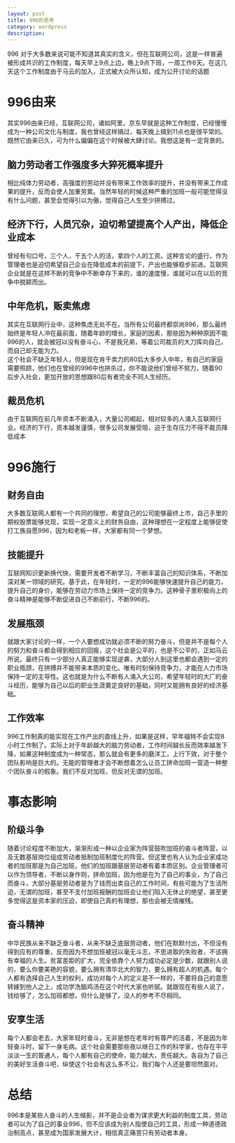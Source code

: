 ```yaml
---
layout: post
title: 996的思考
category: wordpress
description: 
---
```


996 对于大多数来说可能不知道其真实的含义，但在互联网公司，这是一样普遍被形成共识的工作制度，每天早上9点上边，晚上9点下班，一周工作6天。在这几天这个工作制度由于马云的加入，正式被大众所认知，成为公开讨论的话题

# 996由来
其实996由来已经，互联网公司，诸如阿里，京东早就是这种工作制度，已经慢慢成为一种公司文化与制度，我也曾经这样搞过，每天晚上搞到11点也是很平常的。既然它由来已久，可为什么偏偏在这个时候被大肆讨论。我想这是有一定背景的。
## 脑力劳动者工作强度多大猝死概率提升  
相比纯体力劳动者，高强度的劳动并没有带来工作效率的提升，并没有带来工作成果的提升，反而会使人加重劳累。当然年轻的时候这种严重的加班一般可能觉得没有什么问题，甚至会觉得引以为傲，觉得自己人生至少拼搏过。

## 经济下行，人员冗杂，迫切希望提高个人产出，降低企业成本
曾经有句口号，三个人，干五个人的活，拿四个人的工资。这种言论的盛行，作为管理者也是迫切希望自己企业在降低成本的前提下，产出也能够稳步前进。互联网企业就是在这样不断的竞争中不断幸存下来的，谁的速度慢，谁就可以在以后的竞争中脱颖而出。

## 中年危机，贩卖焦虑
其实在互联网行业中，这种焦虑无处不在。当所有公司最终都崇尚996，那么最终始终是年轻人冲在最前面，随着年龄的增长，家庭的因素，那些因为种种原因不能996的人，就会被冠以没有奋斗心，不是我兄弟，等着公司裁员的大刀挥向自己，而自己却无能为力。  
这个社会不缺乏年轻人，但是现在肯干卖力的80后大多步入中年，有自己的家庭需要照顾，他们也在曾经的996中也拼杀过，你不能说他们曾经不努力，随着90后步入社会，更加开放的思想跟80后有者完全不同人生经历。

## 裁员危机
由于互联网在前几年资本不断涌入，大量公司崛起，相对较多的人涌入互联网行业。经济的下行，资本越发谨慎，很多公司发展受阻，迫于生存压力不得不裁员降低成本

# 996施行
## 财务自由
大多数互联网人都有一个共同的理想，希望自己的公司能够最终上市，自己手里的期权股票能够兑现，实现一定意义上的财务自由，这种理想在一定程度上能够促使打工族自愿996，因为和老板一样，大家都有同一个梦想。

## 技能提升
互联网知识更新换代快，需要开发者不断学习，不断丰富自己的知识体系，不断加深对某一领域的研究。基于此，在年轻时，一定的996能够快速提升自己的能力，提升自己的身价，能够在劳动力市场上保持一定的竞争力。这种骨子里积极向上的奋斗精神是能够不断促进自己不断前行，不断996的。

## 发展瓶颈
就跟大家讨论的一样，一个人要想成功就必须不断的努力奋斗，但是并不是每个人的努力和奋斗都会得到相应的回报，这个社会是公平的，也是不公平的，正如马云所说。最终只有一少部分人真正能够实现逆袭，大部分人到这里也都会遇到一定的职业瓶颈，在拼搏并不能带来本质的变化。唯有时刻保持竞争力，才能在人力市场保持一定的主导性。这也就是为什么不断有人涌入大公司，希望年轻时的大厂的奋斗经历，能够为自己以后的职业生涯奠定良好的基础，同时又能拥有良好的经济基础。  

## 工作效率
996工作制真的能实现在工作产出的直线上升，如果是这样，早年福特不会实现8小时工作制了。实际上对于年龄越大的脑力劳动者，工作时间越长反而效率越发下降，如果这种制度成为一种常态，那么就会有更多的磨洋工，上行下效，对于整个团队影响是巨大的。无能的管理者才会不断想着怎么让员工拼命加班一营造一种整个团队奋斗的假象。我们不反对加班，但反对无谓的加班。

# 事态影响
## 阶级斗争
随着讨论程度不断加大，渐渐形成一种以企业家为阵营鼓吹加班的奋斗者阵营，以及无数基层岗位组成劳动者抵制加班制度化的阵营。但这里也有人认为企业家成功者的加班那是为自己加班，他们的加班跟基层劳动者有着本质区别。企业管理者可以作为领导者，不断以身作则，拼命加班，因为他是在为了自己的事业，为了自己而奋斗，大部分基层劳动者是为了钱而出卖自己的工作时间，有些可能为了生活所迫，无谓的加班，甚至不支付加班报酬的加班会让他们陷入无休止的绝望，甚至更多觉得这是资本家的压迫，即使自己真的有理想，那也会被无情摧残。

## 奋斗精神
中华民族从来不缺乏奋斗者，从来不缺乏底层劳动者，他们在默默付出，不但没有得到应有的尊重，反而因为不想加班被冠以毫无斗志，不思进取的失败者，不该拥有幸福的人生。贫富差距的扩大，完全依靠个人努力成功必定是少数，就跟别人说的，要么你要美艳的容貌，要么拥有清华北大的智力，要么拥有超人的机遇。每个人都有选择自己人生的权利，成功对每个人的定义是不一样的，不要将自己的意愿转嫁到他人之上，成功学洗脑鸡汤在这个时代大家也听腻。就跟现在有些人说了，钱给够了，怎么加班都想，但什么是够了，没人的参考不尽相同。


## 安享生活
每个人都会老去，大家年轻时奋斗，无非是想在老年时有尊严的活着，不是因为年轻奋斗时，留下一身毛病。这个社会需要那些夜以继日工作的科学家，也存在平平淡淡一生的普通人，每个人都有自己的使命，能力越大，责任越大。各自为了自己的美好生活奋斗吧，纵使这个社会有这么多不公，我们每个人还是要坦然面对。


# 总结
996本是某些人奋斗的人生缩影，并不是企业者为谋求更大利益的制度工具，劳动者可以为了自己的事业996，但不应该成为别人指使自己的工具，形成一种道德政治制高点，甚至成为国家发展大计，相信真正痛苦只有劳动者本身。